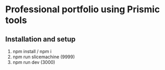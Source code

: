 # Professional portfolio using Prismic tools

## Installation and setup

1. npm install / npm i
2. npm run slicemachine (9999)
3. npm run dev (3000)